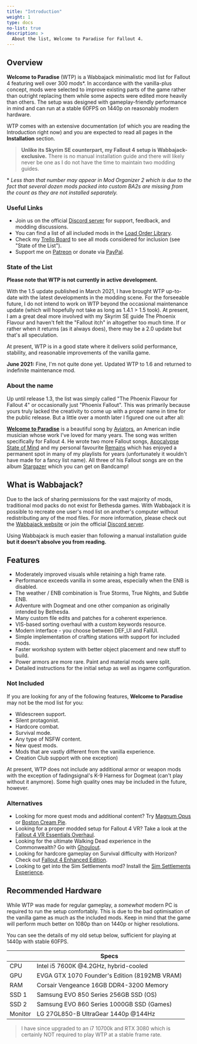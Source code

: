 ```yaml
---
title: "Introduction"
weight: 1
type: docs
no-list: true
description: >
  About the list, Welcome to Paradise for Fallout 4.
---
```


## Overview

**Welcome to Paradise** (WTP) is a Wabbajack minimalistic mod list for Fallout 4 featuring well over 300 mods*. In accordance with the vanilla-plus concept, mods were selected to improve existing parts of the game rather than outright replacing them while some aspects were edited more heavily than others. The setup was designed with gameplay-friendly performance in mind and can run at a stable 60FPS on 1440p on reasonably modern hardware.

WTP comes with an extensive documentation (of which you are reading the Introduction right now) and you are expected to read all pages in the **Installation** section.

> **Unlike its Skyrim SE counterpart, my Fallout 4 setup is Wabbajack-exclusive.** There is no manual installation guide and there will likely never be one as I do not have the time to maintain two modding guides.

\* *Less than that number may appear in Mod Organizer 2 which is due to the fact that several dozen mods packed into custom BA2s are missing from the count as they are not installed separately.*

### Useful Links

- Join us on the official [Discord server](https://discord.com/invite/BpwXX5f) for support, feedback, and modding discussions.
- You can find a list of all included mods in the [Load Order Library](https://loadorderlibrary.com/lists/welcome-to-paradise).
- Check my [Trello Board](https://trello.com/b/7W1seSqA/the-phoenix-flavour-fallout-4) to see all mods considered for inclusion (see "State of the List").
- Support me on [Patreon](https://www.patreon.com/thephoenixflavour) or donate via [PayPal](https://www.paypal.com/paypalme/ThePhoenixFlavour?locale.x=de_DE).

### State of the List

**Please note that WTP is not currently in active development.**

With the 1.5 update published in March 2021, I have brought WTP up-to-date with the latest developments in the modding scene. For the forseeable future, I do not intend to work on WTP beyond the occasional maintenance update (which will hopefully not take as long as 1.4.1 > 1.5 took). At present, I am a great deal more involved with my Skyrim SE guide The Phoenix Flavour and haven't felt the "Fallout itch" in altogether too much time. If or rather when it returns (as it always does), there may be a 2.0 update but that's all speculation.

At present, WTP is in a good state where it delivers solid performance, stability, and reasonable improvements of the vanilla game.

**June 2021:** Fine, I'm not quite done yet. Updated WTP to 1.6 and returned to indefinite maintenance mod.

### About the name

Up until release 1.3, the list was simply called "The Phoenix Flavour for Fallout 4" or occasionally just "Phoenix Fallout". This was primarily because yours truly lacked the creativity to come up with a proper name in time for the public release. But a little over a month later I figured one out after all:

**[Welcome to Paradise](https://youtu.be/Olli9bETzXk)** is a beautiful song by [Aviators](https://www.youtube.com/channel/UCioNNjH3S7X8byCjPDEqZkA), an American indie musician whose work I've loved for many years. The song was written specifically for Fallout 4. He wrote two more Fallout songs, [Apocalypse State of Mind](https://youtu.be/fX5SBZoBiMM) and my personal favourite [Remains](https://youtu.be/aZ1pCyFK_kY) which has enjoyed a permanent spot in many of my playlists for years (unfortunately it wouldn't have made for a fancy list name). All three of his Fallout songs are on the album [Stargazer](https://soundoftheaviators.bandcamp.com/album/stargazers) which you can get on Bandcamp!

## What is Wabbajack?

Due to the lack of sharing permissions for the vast majority of mods, traditional mod packs do not exist for Bethesda games. With Wabbajack it is possible to recreate one user's mod list on another's computer without redistributing any of the mod files. For more information, please check out the [Wabbajack website](https://www.wabbajack.org/) or join the official [Discord server](https://discord.com/invite/wabbajack).

Using Wabbajack is much easier than following a manual installation guide **but it doesn't absolve you from reading.**

## Features

-  Moderately improved visuals while retaining a high frame rate.
-  Performance exceeds vanilla in some areas, especially when the ENB is disabled.
-  The weather / ENB combination is True Storms, True Nights, and Subtle ENB.
-  Adventure with Dogmeat and one other companion as originally intended by Bethesda.
-  Many custom file edits and patches for a coherent experience.
-  VIS-based sorting overhaul with a custom keywords resource.
-  Modern interface - you choose between DEF_UI and FallUI.
-  Simple implementation of crafting stations with support for included mods.
-  Faster workshop system with better object placement and new stuff to build.
-  Power armors are more rare. Paint and material mods were split.
-  Detailed instructions for the initial setup as well as ingame configuration.

### Not Included

If you are looking for any of the following features, **Welcome to Paradise** may not be the mod list for you:

- Widescreen support.
- Silent protagonist.
- Hardcore combat.
- Survival mode.
- Any type of NSFW content.
- New quest mods.
- Mods that are vastly different from the vanilla experience.
- Creation Club support with one exception)

At present, WTP does not include any additional armor or weapon mods with the exception of fadingsignal's K-9 Harness for Dogmeat (can't play without it anymore). Some high quality ones may be included in the future, however.

### Alternatives

- Looking for more quest mods and additional content? Try [Magnum Opus](https://www.wabbajack.org/#/modlists/info?machineURL=magnum_opus) or [Boston Cream Pie](https://www.wabbajack.org/#/modlists/info?machineURL=boston_cream_pie).
- Looking for a proper modded setup for Fallout 4 VR? Take a look at the [Fallout 4 VR Essentials Overhaul](https://www.wabbajack.org/#/modlists/info?machineURL=fo4vre).
- Looking for the ultimate Walking Dead experience in the Commonwealth? Go with [Ghoulout](https://www.wabbajack.org/#/modlists/info?machineURL=ghoulout).
- Looking for hardcore gameplay on Survival difficulty with Horizon? Check out [Fallout 4 Enhanced Edition](https://www.wabbajack.org/#/modlists/info?machineURL=fallout_4_enhanced_edition).
- Looking to get into the Sim Settlements mod? Install the [Sim Settlements Experience](https://www.wabbajack.org/#/modlists/info?machineURL=ssem).

## Recommended Hardware

While WTP was made for regular gameplay, a *somewhat* modern PC is required to run the setup comfortably. This is due to the bad optimisation of the vanilla game as much as the included mods. Keep in mind that the game will perform much better on 1080p than on 1440p or higher resolutions.

You can see the details of my old setup below, sufficient for playing at 1440p with stable 60FPS.

|           | Specs                                         |
| --------- | --------------------------------------------- |
| CPU       | Intel i5 7600K @4.2GHz, hybrid-cooled         |
| GPU       | EVGA GTX 1070 Founder's Edition (8192MB VRAM) |
| RAM       | Corsair Vengeance 16GB DDR4-3200 Memory       |
| SSD 1     | Samsung EVO 850 Series 256GB SSD (OS)         |
| SSD 2     | Samsung EVO 860 Series 1000GB SSD (Games)     |
| Monitor   | LG 27GL850-B UltraGear 1440p @144Hz           |

> I have since upgraded to an i7 10700k and RTX 3080 which is certainly NOT required to play WTP at a stable frame rate.
